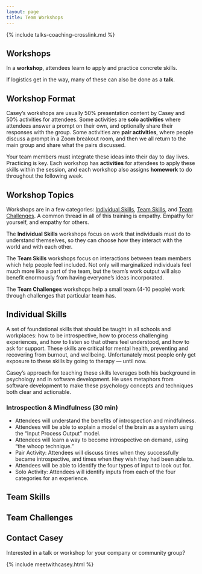```yaml
---
layout: page
title: Team Workshops
---
```


{% include talks-coaching-crosslink.md %}

## Workshops

In a **workshop**, attendees learn to apply and practice concrete skills.

If logistics get in the way, many of these can also be done as a **talk**.

## Workshop Format

Casey’s workshops are usually 50% presentation content by Casey and 50% activities for attendees. Some activities are **solo activities** where attendees answer a prompt on their own, and optionally share their responses with the group. Some activities are **pair activities**, where people discuss a prompt in a Zoom breakout room, and then we all return to the main group and share what the pairs discussed.

Your team members must integrate these ideas into their day to day lives. Practicing is key. Each workshop has **activities** for attendees to apply these skills within the session, and each workshop also assigns **homework** to do throughout the following week.

## Workshop Topics

Workshops are in a few categories: [Individual Skills](#individual-skills), [Team Skills](#team-skills), and [Team Challenges](#team-challenges). A common thread in all of this training is empathy. Empathy for yourself, and empathy for others.

The **Individual Skills** workshops focus on work that individuals must do to understand themselves, so they can choose how they interact with the world and with each other.

The **Team Skills** workshops focus on interactions between team members which help people feel included. Not only will marginalized individuals feel much more like a part of the team, but the team’s work output will also benefit enormously from having everyone’s ideas incorporated.

The **Team Challenges** workshops help a small team (4-10 people) work through challenges that particular team has.

## Individual Skills

A set of foundational skills that should be taught in all schools and workplaces: how to be introspective, how to process challenging experiences, and how to listen so that others feel understood, and how to ask for support. These skills are critical for mental health, preventing and recovering from burnout, and wellbeing. Unfortunately most people only get exposure to these skills by going to therapy — until now.

Casey’s approach for teaching these skills leverages both his background in psychology and in software development. He uses metaphors from software development to make these psychology concepts and techniques both clear and actionable.

### Introspection & Mindfulness (30 min)

- Attendees will understand the benefits of introspection and mindfulness.
- Attendees will be able to explain a model of the brain as a system using the “Input Process Output” model.
- Attendees will learn a way to become introspective on demand, using “the whoop technique.”
- Pair Activity: Attendees will discuss times when they successfully became introspective, and times when they wish they had been able to.
- Attendees will be able to identify the four types of input to look out for.
- Solo Activity: Attendees will identify inputs from each of the four categories for an experience.

## Team Skills

## Team Challenges

<!-- ## Small Bubble, Large Bubble

A "small bubble" is the group of 4-12 people that you work closely with day to day.

A "large bubble" is the 30-60 people that you interact with occasionally, including many people from other "small bubbles."

Casey uses these terms because language about teams varies so widely by organization. One company's 12-person "department" can be another company's 12-person "team." There are cognitive limits to how many people can form a cohesive group (have you heard of [Dunbar's number](https://en.wikipedia.org/wiki/Dunbar%27s_number)?).

<div class="grid grid-cols-2" markdown="1">

<div markdown="1" class="p-2">

## Small Bubble

4-12 people you work with day to day

sometimes called "project teams" or "squads"

Every small team experiences its own unique challenges, and those need unique solutions. Casey will train the team to be self-aware on a team level, and teach ways to improve communication among team members.

Examples include: facilitated organizational change retrospective, facilitated community of practice, a “Possible Futures” workshop, a “Hopes and Fears” workshop, a Matrix-Based Prioritization.

</div>

<div markdown="1" class="p-2">

## Large Bubble

Your large bubble is the 30-60 people you work with occasionally, including many people in other small bubbles. At some companies these are called "team" or "department" or "division."

Large Workshops share big ideas to a wide audience (30-60 people). I convey the ideas clearly and concisely, and I make time for attendees to practice the skills in breakout sessions. Large Team Workshops are 2 hours, and alternate between lecture and breakout activities (about 50/50 overall). Examples include: Team Health and Psychological Safety Workshop, Feeling Understood Workshop, Debugging Your Brain Workshop, and Matrix-Based Prioritization for Strong Organizational Alignment Workshop.

</div>

</div> -->

<!--
## Talks & Workshops

### Debugging Your Brain Talk

A one-hour presentation, covering the biggest concepts in Debugging Your Brain: when/how to be mindful, four inputs to your mind, experience processing techniques, experience validation techniques, and countering cognitive distortions.

### Debugging Your Brain Workshop

A two-hour workshop:

- half overview of DYB concepts: when/how to be mindful, four inputs to your mind, experience processing techniques, experience validation techniques, and countering cognitive distortions.
- half hands-on practice in small breakout groups (everyone's favorite part!)

### Team Health & Psychological Safety

A 90-minute workshop

- What makes a team healthy? How can we help our team be the happiest, most effective they can be?
- We’ll practice many specific techniques that managers and team members can do to foster psychological safety.

[Team Health & Psychological Safety details](/workshops/team-health)

### Feeling Understood Workshop

A 90-minute workshop

- Beyond just “active listening,” this workshop covers a framework for how to help people feel understood: **four levels of listening**, and **three levels of explicit validation**. You can use this framework to support others, or to ask for support yourself.

[Feeling Understood details](/workshops/feeling-understood) -->

## Contact Casey

Interested in a talk or workshop for your company or community group?

{% include meetwithcasey.html %}
